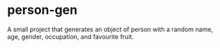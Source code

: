 # person-gen

A small project that generates an object of person with a random name, age, gender, occupation, and favourite fruit. 